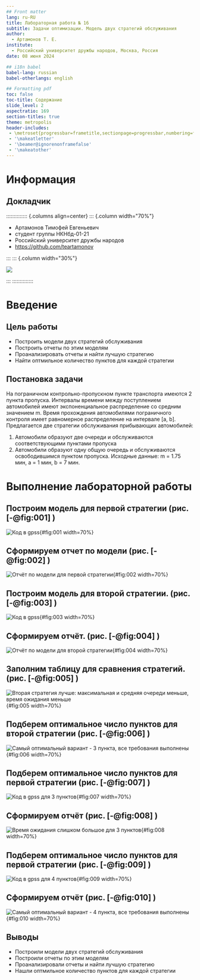 ```yaml
---
## Front matter
lang: ru-RU
title: Лабораторная работа № 16
subtitle: Задачи оптимизации. Модель двух стратегий обслуживания
author:
  - Артамонов Т. Е.
institute:
  - Российский университет дружбы народов, Москва, Россия
date: 08 июня 2024

## i18n babel
babel-lang: russian
babel-otherlangs: english

## Formatting pdf
toc: false
toc-title: Содержание
slide_level: 2
aspectratio: 169
section-titles: true
theme: metropolis
header-includes:
 - \metroset{progressbar=frametitle,sectionpage=progressbar,numbering=fraction}
 - '\makeatletter'
 - '\beamer@ignorenonframefalse'
 - '\makeatother'
---
```


# Информация

## Докладчик

:::::::::::::: {.columns align=center}
::: {.column width="70%"}

  * Артамонов Тимофей Евгеньевич
  * студент группы НКНбд-01-21
  * Российский университет дружбы народов
  * <https://github.com/teartamonov>

:::
::: {.column width="30%"}

![](image/ava.jpg)

:::
::::::::::::::

# Введение

## Цель работы

- Построить модели двух стратегий обслуживания
- Построить отчеты по этим моделям
- Проанализировать отчеты и найти лучшую стратегию
- Найти оптмильное количество пунктов для каждой стратегии

## Постановка задачи

На пограничном контрольно-пропускном пункте транспорта имеются 2 пункта пропуска. Интервалы времени между поступлением автомобилей имеют экспоненциальное распределение со средним значением m. 
Время прохождения автомобилями пограничного контроля имеет равномерное распределение на интервале [a, b].
Предлагается две стратегии обслуживания прибывающих автомобилей:
1. Автомобили образуют две очереди и обслуживаются соответствующими пунктами пропуска
2. Автомобили образуют одну общую очередь и обслуживаются освободившимся пунктом пропуска.
Исходные данные: m = 1.75 мин, a = 1 мин, b = 7 мин.

# Выполнение лабораторной работы

## Построим модель для первой стратегии (рис. [-@fig:001] )

![Код в gpss](image/1.PNG){#fig:001 width=70%}

## Сформируем отчет по модели (рис. [-@fig:002] )

![Отчёт по модели для первой стратегии](image/2.PNG){#fig:002 width=70%}

## Построим модель для второй стратегии. (рис. [-@fig:003] )

![Код в gpss](image/3.PNG){#fig:003 width=70%}

## Сформируем отчёт. (рис. [-@fig:004] )

![Отчёт по модели для второй стратегии](image/4.PNG){#fig:004 width=70%}

## Заполним таблицу для сравнения стратегий. (рис. [-@fig:005] )

![Вторая стратегия лучше: максимальная и средняя очереди меньше, время ожидания меньше](image/5.PNG){#fig:005 width=70%}

## Подберем оптимальное число пунктов для второй стратегии  (рис. [-@fig:006] )

![Самый оптимальный вариант - 3 пункта, все требования выполнены](image/6.PNG){#fig:006 width=70%}

## Подберем оптимальное число пунктов для первой стратегии  (рис. [-@fig:007] )

![Код в gpss для 3 пунктов](image/7.PNG){#fig:007 width=70%}

## Сформируем отчёт  (рис. [-@fig:008] )

![Время ожидания слишком большое для 3 пунктов](image/8.PNG){#fig:008 width=70%}

## Подберем оптимальное число пунктов для первой стратегии  (рис. [-@fig:009] )

![Код в gpss для 4 пунктов](image/9.PNG){#fig:009 width=70%}

## Сформируем отчёт  (рис. [-@fig:010] )

![Самый оптимальный вариант - 4 пункта, все требования выполнены](image/10.PNG){#fig:010 width=70%}

## Выводы

- Построили модели двух стратегий обслуживания
- Построили отчеты по этим моделям
- Проанализировали отчеты и найти лучшую стратегию
- Нашли оптмильное количество пунктов для каждой стратегии
